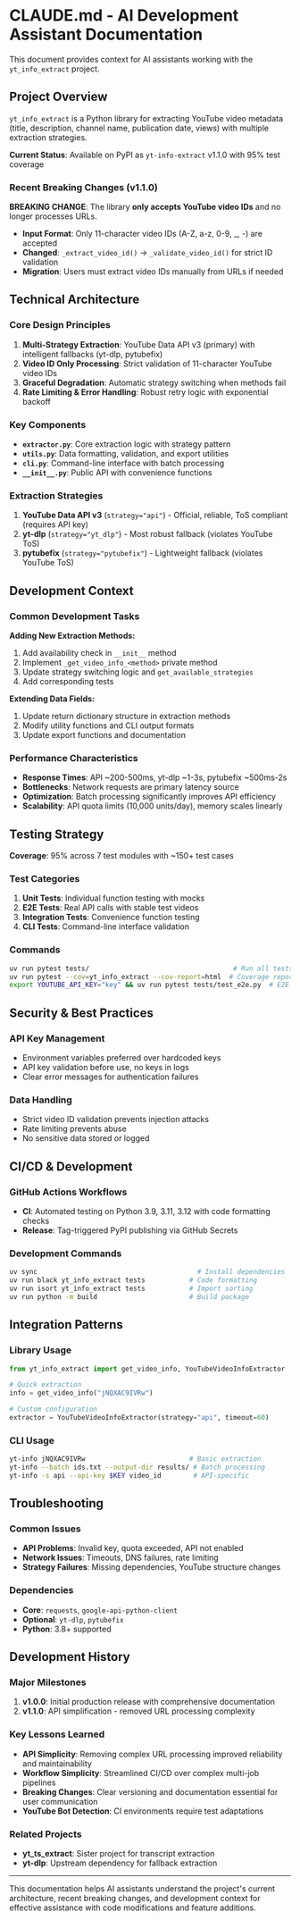 # CLAUDE.md - AI Development Assistant Documentation

This document provides context for AI assistants working with the `yt_info_extract` project.

## Project Overview

`yt_info_extract` is a Python library for extracting YouTube video metadata (title, description, channel name, publication date, views) with multiple extraction strategies.

**Current Status**: Available on PyPI as `yt-info-extract` v1.1.0 with 95% test coverage

### Recent Breaking Changes (v1.1.0)

**BREAKING CHANGE**: The library **only accepts YouTube video IDs** and no longer processes URLs.

- **Input Format**: Only 11-character video IDs (A-Z, a-z, 0-9, _, -) are accepted
- **Changed**: `_extract_video_id()` → `_validate_video_id()` for strict ID validation
- **Migration**: Users must extract video IDs manually from URLs if needed

## Technical Architecture

### Core Design Principles

1. **Multi-Strategy Extraction**: YouTube Data API v3 (primary) with intelligent fallbacks (yt-dlp, pytubefix)
2. **Video ID Only Processing**: Strict validation of 11-character YouTube video IDs
3. **Graceful Degradation**: Automatic strategy switching when methods fail
4. **Rate Limiting & Error Handling**: Robust retry logic with exponential backoff

### Key Components

- **`extractor.py`**: Core extraction logic with strategy pattern
- **`utils.py`**: Data formatting, validation, and export utilities
- **`cli.py`**: Command-line interface with batch processing
- **`__init__.py`**: Public API with convenience functions

### Extraction Strategies

1. **YouTube Data API v3** (`strategy="api"`) - Official, reliable, ToS compliant (requires API key)
2. **yt-dlp** (`strategy="yt_dlp"`) - Most robust fallback (violates YouTube ToS)
3. **pytubefix** (`strategy="pytubefix"`) - Lightweight fallback (violates YouTube ToS)

## Development Context

### Common Development Tasks

**Adding New Extraction Methods:**
1. Add availability check in `__init__` method
2. Implement `_get_video_info_<method>` private method
3. Update strategy switching logic and `get_available_strategies`
4. Add corresponding tests

**Extending Data Fields:**
1. Update return dictionary structure in extraction methods
2. Modify utility functions and CLI output formats
3. Update export functions and documentation

### Performance Characteristics

- **Response Times**: API ~200-500ms, yt-dlp ~1-3s, pytubefix ~500ms-2s
- **Bottlenecks**: Network requests are primary latency source
- **Optimization**: Batch processing significantly improves API efficiency
- **Scalability**: API quota limits (10,000 units/day), memory scales linearly

## Testing Strategy

**Coverage**: 95% across 7 test modules with ~150+ test cases

### Test Categories
1. **Unit Tests**: Individual function testing with mocks
2. **E2E Tests**: Real API calls with stable test videos  
3. **Integration Tests**: Convenience function testing
4. **CLI Tests**: Command-line interface validation

### Commands
```bash
uv run pytest tests/                                    # Run all tests
uv run pytest --cov=yt_info_extract --cov-report=html  # Coverage report
export YOUTUBE_API_KEY="key" && uv run pytest tests/test_e2e.py  # E2E with API
```

## Security & Best Practices

### API Key Management
- Environment variables preferred over hardcoded keys
- API key validation before use, no keys in logs
- Clear error messages for authentication failures

### Data Handling
- Strict video ID validation prevents injection attacks
- Rate limiting prevents abuse
- No sensitive data stored or logged

## CI/CD & Development

### GitHub Actions Workflows
- **CI**: Automated testing on Python 3.9, 3.11, 3.12 with code formatting checks
- **Release**: Tag-triggered PyPI publishing via GitHub Secrets

### Development Commands
```bash
uv sync                                        # Install dependencies
uv run black yt_info_extract tests           # Code formatting
uv run isort yt_info_extract tests           # Import sorting
uv run python -m build                       # Build package
```

## Integration Patterns

### Library Usage
```python
from yt_info_extract import get_video_info, YouTubeVideoInfoExtractor

# Quick extraction
info = get_video_info("jNQXAC9IVRw")

# Custom configuration
extractor = YouTubeVideoInfoExtractor(strategy="api", timeout=60)
```

### CLI Usage
```bash
yt-info jNQXAC9IVRw                          # Basic extraction
yt-info --batch ids.txt --output-dir results/ # Batch processing
yt-info -s api --api-key $KEY video_id        # API-specific
```

## Troubleshooting

### Common Issues
- **API Problems**: Invalid key, quota exceeded, API not enabled
- **Network Issues**: Timeouts, DNS failures, rate limiting
- **Strategy Failures**: Missing dependencies, YouTube structure changes

### Dependencies
- **Core**: `requests`, `google-api-python-client`  
- **Optional**: `yt-dlp`, `pytubefix`
- **Python**: 3.8+ supported

## Development History

### Major Milestones
1. **v1.0.0**: Initial production release with comprehensive documentation
2. **v1.1.0**: API simplification - removed URL processing complexity

### Key Lessons Learned
- **API Simplicity**: Removing complex URL processing improved reliability and maintainability
- **Workflow Simplicity**: Streamlined CI/CD over complex multi-job pipelines
- **Breaking Changes**: Clear versioning and documentation essential for user communication
- **YouTube Bot Detection**: CI environments require test adaptations

### Related Projects
- **yt_ts_extract**: Sister project for transcript extraction
- **yt-dlp**: Upstream dependency for fallback extraction

---

This documentation helps AI assistants understand the project's current architecture, recent breaking changes, and development context for effective assistance with code modifications and feature additions.